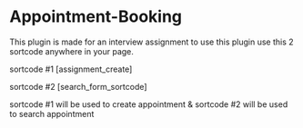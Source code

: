 # Appointment-Booking
This plugin is made for an interview assignment
to use this plugin use this 2 sortcode anywhere in your page.

sortcode #1 [assignment_create]

sortcode #2 [search_form_sortcode]

sortcode #1 will be used to create appointment & sortcode #2 will be used to search appointment
